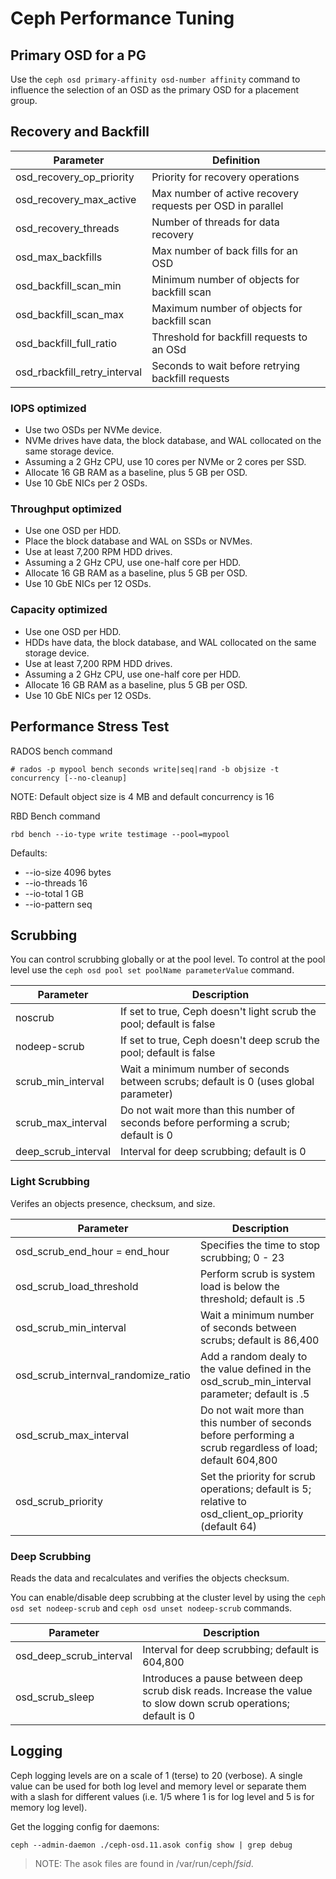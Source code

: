 # Ceph Performance Tuning

## Primary OSD for a PG

Use the `ceph osd primary-affinity osd-number affinity` command to influence the  selection of an OSD as the primary OSD for a placement group.


## Recovery and Backfill

| Parameter | Definition | 
| --- | --- | 
| osd_recovery_op_priority | Priority for recovery operations |  
| osd_recovery_max_active | Max number of active recovery requests per OSD in parallel |  
| osd_recovery_threads | Number of threads for data recovery |  
| osd_max_backfills | Max number of back fills for an OSD |  
| osd_backfill_scan_min | Minimum number of objects for backfill scan |  
| osd_backfill_scan_max | Maximum number of objects for backfill scan |  
| osd_backfill_full_ratio | Threshold for backfill requests to an OSd |  
| osd_rbackfill_retry_interval | Seconds to wait before retrying backfill requests |  



### IOPS optimized

* Use two OSDs per NVMe device.  
* NVMe drives have data, the block database, and WAL collocated on the same storage device.  
* Assuming a 2 GHz CPU, use 10 cores per NVMe or 2 cores per SSD.  
* Allocate 16 GB RAM as a baseline, plus 5 GB per OSD.  
* Use 10 GbE NICs per 2 OSDs.  

### Throughput optimized

* Use one OSD per HDD.  
* Place the block database and WAL on SSDs or NVMes.  
* Use at least 7,200 RPM HDD drives.  
* Assuming a 2 GHz CPU, use one-half core per HDD.  
* Allocate 16 GB RAM as a baseline, plus 5 GB per OSD.  
* Use 10 GbE NICs per 12 OSDs.

### Capacity optimized

* Use one OSD per HDD.  
* HDDs have data, the block database, and WAL collocated on the same storage device.  
* Use at least 7,200 RPM HDD drives.  
* Assuming a 2 GHz CPU, use one-half core per HDD.  
* Allocate 16 GB RAM as a baseline, plus 5 GB per OSD.  
* Use 10 GbE NICs per 12 OSDs.  


## Performance Stress Test

RADOS bench command

```
# rados -p mypool bench seconds write|seq|rand -b objsize -t concurrency [--no-cleanup]
```
NOTE: Default object size is 4 MB and default concurrency is 16

RBD Bench command

```
rbd bench --io-type write testimage --pool=mypool  
```

Defaults:
* --io-size  4096 bytes  
* --io-threads  16  
* --io-total  1 GB  
* --io-pattern   seq


## Scrubbing

You can control scrubbing globally or at the pool level.  To control at the pool level use the `ceph osd pool set poolName parameterValue` command.

| Parameter | Description |   
| --- | --- |  
| noscrub | If set to true, Ceph doesn't light scrub the pool; default is false |  
| nodeep-scrub | If set to true, Ceph doesn't deep scrub the pool; default is false |  
| scrub_min_interval | Wait a minimum number of seconds between scrubs; default is 0 (uses global parameter) |  
| scrub_max_interval | Do not wait more than this number of seconds before performing a scrub; default is 0 |  
| deep_scrub_interval | Interval for deep scrubbing; default is 0 |  


### Light Scrubbing

Verifes an objects presence, checksum, and size.

| Parameter | Description |   
| --- | --- |  
| osd_scrub_end_hour = end_hour | Specifies the time to stop scrubbing; 0 - 23 |  
| osd_scrub_load_threshold | Perform scrub is system load is below the threshold; default is .5 |  
| osd_scrub_min_interval | Wait a minimum number of seconds between scrubs; default is 86,400 |  
| osd_scrub_internval_randomize_ratio | Add a random dealy to the value defined in the osd_scrub_min_interval parameter; default is .5 |  
| osd_scrub_max_interval | Do not wait more than this number of seconds before performing a scrub regardless of load; default 604,800 |  
| osd_scrub_priority | Set the priority for scrub operations; default is 5; relative to osd_client_op_priority (default 64) |  

### Deep Scrubbing

Reads the data and recalculates and verifies the objects checksum.

You can enable/disable deep scrubbing at the cluster level by using the `ceph osd set nodeep-scrub` and `ceph osd unset nodeep-scrub` commands.

| Parameter | Description |   
| --- | --- |  
| osd_deep_scrub_interval | Interval for deep scrubbing; default is 604,800 |  
| osd_scrub_sleep | Introduces a pause between deep scrub disk reads.  Increase the value to slow down scrub operations; default is 0 |  


## Logging

Ceph logging levels are on a scale of 1 (terse) to 20 (verbose).  A single value can be used for both log level and memory level or separate them with a slash for different values (i.e. 1/5 where 1 is for log level and 5 is for memory log level).

Get the logging config for daemons:
```
ceph --admin-daemon ./ceph-osd.11.asok config show | grep debug
```
> NOTE: The asok files are found in /var/run/ceph/*fsid*.



